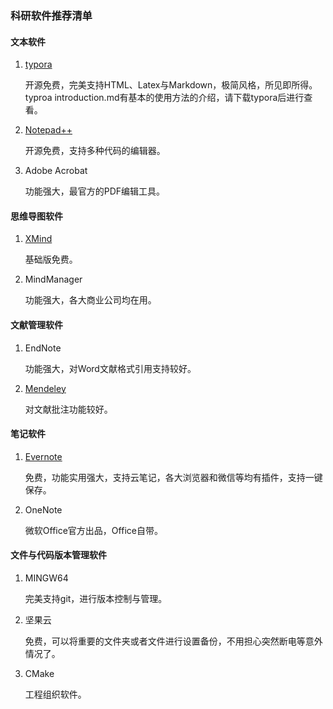 ### 科研软件推荐清单

#### 文本软件

1. [typora](https://www.typora.io/)

   开源免费，完美支持HTML、Latex与Markdown，极简风格，所见即所得。typroa introduction.md有基本的使用方法的介绍，请下载typora后进行查看。

2. [Notepad++](https://notepad-plus-plus.org/)

   开源免费，支持多种代码的编辑器。

3. Adobe Acrobat

   功能强大，最官方的PDF编辑工具。

#### 思维导图软件 

1. [XMind](https://www.xmind.net/)

   基础版免费。

2. MindManager

   功能强大，各大商业公司均在用。

#### 文献管理软件

1. EndNote

   功能强大，对Word文献格式引用支持较好。

2. [Mendeley](https://www.mendeley.com/)

   对文献批注功能较好。

#### 笔记软件

1. [Evernote](https://www.yinxiang.com)

   免费，功能实用强大，支持云笔记，各大浏览器和微信等均有插件，支持一键保存。

2. OneNote

   微软Office官方出品，Office自带。

#### 文件与代码版本管理软件

1. MINGW64

   完美支持git，进行版本控制与管理。

2. 坚果云

   免费，可以将重要的文件夹或者文件进行设置备份，不用担心突然断电等意外情况了。

3. CMake

   工程组织软件。